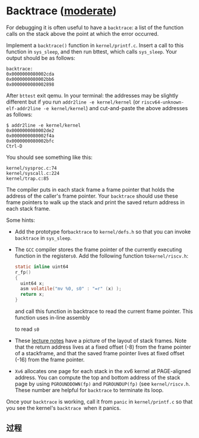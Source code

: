 # Backtrace ([moderate](https://pdos.csail.mit.edu/6.S081/2021/labs/guidance.html))

For debugging it is often useful to have a `backtrace`: a list of the function calls on the stack above the point at which the error occurred.

Implement a `backtrace()` function in `kernel/printf.c`. Insert a call to this function in `sys_sleep`, and then run bttest, which calls `sys_sleep`. Your output should be as follows:

```shell
backtrace:
0x0000000080002cda
0x0000000080002bb6
0x0000000080002898
```

After `bttest` exit qemu. In your terminal: the addresses may be slightly different but if you run `addr2line -e kernel/kernel` (or `riscv64-unknown-elf-addr2line -e kernel/kernel`) and cut-and-paste the above addresses as follows:

```shell
$ addr2line -e kernel/kernel
0x0000000080002de2
0x0000000080002f4a
0x0000000080002bfc
Ctrl-D
```

You should see something like this:

```shell
kernel/sysproc.c:74
kernel/syscall.c:224
kernel/trap.c:85
```

The compiler puts in each stack frame a frame pointer that holds the address of the caller's frame pointer. Your `backtrace` should use these frame pointers to walk up the stack and print the saved return address in each stack frame.

Some hints:

- Add the prototype for`backtrace` to `kernel/defs.h` so that you can invoke `backtrace` in `sys_sleep`.

- The `GCC` compiler stores the frame pointer of the currently executing function in the register`s0`. Add the following function to`kernel/riscv.h`:

	```c
	static inline uint64
	r_fp()
	{
	  uint64 x;
	  asm volatile("mv %0, s0" : "=r" (x) );
	  return x;
	}
	```

	and call this function in backtrace to read the current frame pointer. This function uses in-line assembly

	 to read `s0`

- These [lecture notes](https://pdos.csail.mit.edu/6.828/2021/lec/l-riscv-slides.pdf) have a picture of the layout of stack frames. Note that the return address lives at a fixed offset (-8) from the frame pointer of a stackframe, and that the saved frame pointer lives at fixed offset (-16) from the frame pointer.

- `Xv6` allocates one page for each stack in the xv6 kernel at PAGE-aligned address. You can compute the top and bottom address of the stack page by using `PGROUNDDOWN(fp)` and `PGROUNDUP(fp)` (see `kernel/riscv.h`. These number are helpful for `backtrace` to terminate its loop.

Once your `backtrace` is working, call it from `panic` in `kernel/printf.c` so that you see the kernel's `backtrace `when it panics.



## 过程

